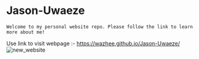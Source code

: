 # Jason-Uwaeze
`Welcome to my personal website repo. Please follow the link to learn more about me!`

Use link to visit webpage :- https://wazhee.github.io/Jason-Uwaeze/
<br>
![new_website](https://github.com/Wazhee/Jason-Uwaeze/assets/34732790/4d742eee-dcd7-4f72-8a9b-20e3478368b0)

